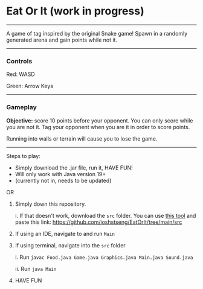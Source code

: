 # Eat Or It (work in progress)

---
A game of tag inspired by the original Snake game! Spawn in a randomly generated arena and gain points while not it.

---

### Controls
Red: WASD

Green: Arrow Keys

---
### Gameplay
**Objective:** score 10 points before your opponent. You can only score while you are not it. Tag your opponent when you are it in order to score points.

Running into walls or terrain will cause you to lose the game.

---
Steps to play:
- Simply download the .jar file, run it, HAVE FUN!
- Will only work with Java version 19+
- (currently not in, needs to be updated)

OR
1. Simply down this repository.

   i. If that doesn't work, download the ```src``` folder. You can use [this tool](https://download-directory.github.io/) and paste this link: https://github.com/joshstseng/EatOrIt/tree/main/src
3. If using an IDE, navigate to and run ```Main```
4. If using terminal, navigate into the ```src``` folder

   i. Run ```javac Food.java Game.java Graphics.java Main.java Sound.java```

   ii. Run ```java Main```
6. HAVE FUN
